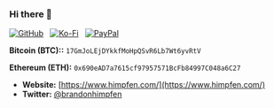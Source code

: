 ### Hi there 👋

[![GitHub](https://cdn.himpfen.io/badges/github/github-square-large.svg)](https://bit.ly/bh-githubsponsors) &nbsp; [![Ko-Fi](https://cdn.himpfen.io/badges/ko-fi/kofi-square-large.svg)](https://bit.ly/bh-kofi) &nbsp; [![PayPal](https://cdn.himpfen.io/badges/paypal/paypal-square-large.svg)](https://bit.ly/bh-paypal)

**Bitcoin (BTC)::** `17GmJoLEjDYkkfMoHpQSvR6Lb7Wt6yvRtV`

**Ethereum (ETH):** `0x690eAD7a7615cf97957571BcFb84997C048a6C27`

- **Website:** [https://www.himpfen.com/](https://www.himpfen.com/)
- **Twitter:** [@brandonhimpfen](https://twitter.com/brandonhimpfen)
